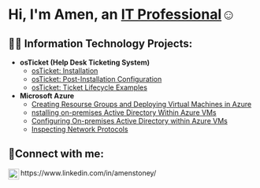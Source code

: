 <h1>Hi, I'm Amen, an <a href="https://www.linkedin.com/in/amenstoney/">IT Professional</a>☺</h1>

<h2>👨‍💻 Information Technology Projects:</h2>

- <b>osTicket (Help Desk Ticketing System)</b>
  - [osTicket: Installation](https://github.com/tehutiboy20/osticket-prereqs)
  - [osTicket: Post-Installation Configuration](https://github.com/tehutiboy20/osTicket-Post-Installation-Configuration)
  - [osTicket: Ticket Lifecycle Examples](https://github.com/tehutiboy20/Ticket-Lifescycle-Examples)
- <b>Microsoft Azure</b>
  - [Creating Resourse Groups and Deploying Virtual Machines in Azure](https://github.com/tehutiboy20/Resource-Groups-and-VMs)
  - [nstalling on-premises Active Directory Within Azure VMs](https://github.com/tehutiboy20/Active-Directory-Installation)
  - [Configuring On-premises Active Directory within Azure VMs](https://github.com/tehutiboy20/Active-Directory-Configuration)
  - [Inspecting Network Protocols](https://github.com/tehutiboy20/Azure-Networks-and-Protocols)

<h2>🤳Connect with me:</h2>

<img align="left" alt="Josh | LinkedIn" width="22px" src="https://cdn.jsdelivr.net/npm/simple-icons@v3/icons/linkedin.svg" />
https://www.linkedin.com/in/amenstoney/
